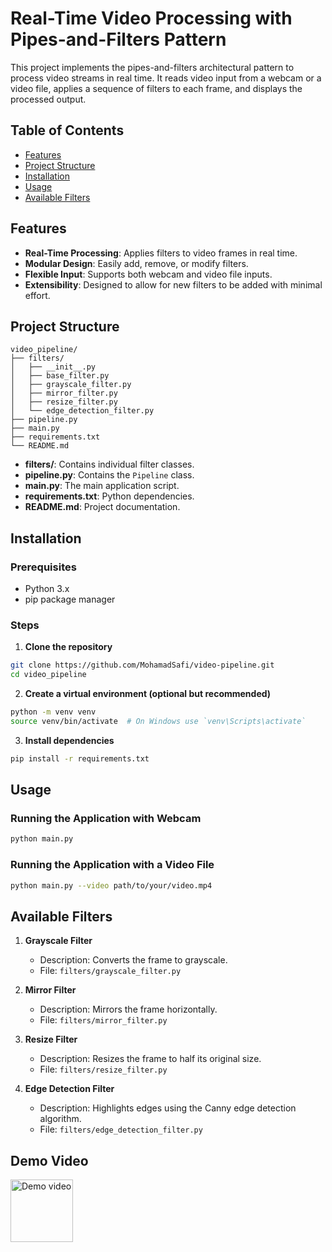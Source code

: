# Real-Time Video Processing with Pipes-and-Filters Pattern

This project implements the pipes-and-filters architectural pattern to process video streams in real time. It reads video input from a webcam or a video file, applies a sequence of filters to each frame, and displays the processed output.

## Table of Contents

- [Features](#features)
- [Project Structure](#project-structure)
- [Installation](#installation)
- [Usage](#usage)
- [Available Filters](#available-filters)

## Features

- **Real-Time Processing**: Applies filters to video frames in real time.
- **Modular Design**: Easily add, remove, or modify filters.
- **Flexible Input**: Supports both webcam and video file inputs.
- **Extensibility**: Designed to allow for new filters to be added with minimal effort.

## Project Structure

```
video_pipeline/
├── filters/
│   ├── __init__.py
│   ├── base_filter.py
│   ├── grayscale_filter.py
│   ├── mirror_filter.py
│   ├── resize_filter.py
│   └── edge_detection_filter.py
├── pipeline.py
├── main.py
├── requirements.txt
└── README.md
```


- **filters/**: Contains individual filter classes.
- **pipeline.py**: Contains the `Pipeline` class.
- **main.py**: The main application script.
- **requirements.txt**: Python dependencies.
- **README.md**: Project documentation.

## Installation

### Prerequisites

- Python 3.x
- pip package manager

### Steps

1. **Clone the repository**

```bash
git clone https://github.com/MohamadSafi/video-pipeline.git
cd video_pipeline
```

2. **Create a virtual environment (optional but recommended)**

```bash
python -m venv venv
source venv/bin/activate  # On Windows use `venv\Scripts\activate`
```

3. **Install dependencies**
```bash
pip install -r requirements.txt
```

## Usage
### Running the Application with Webcam
```bash
python main.py
```

### Running the Application with a Video File
```bash
python main.py --video path/to/your/video.mp4
```

## Available Filters
1. **Grayscale Filter**

    - Description: Converts the frame to grayscale.
    - File: `filters/grayscale_filter.py`

2. **Mirror Filter**

    - Description: Mirrors the frame horizontally.
    - File: `filters/mirror_filter.py`

3. **Resize Filter**

    - Description: Resizes the frame to half its original size.
    - File: `filters/resize_filter.py`

4. **Edge Detection Filter**

    - Description: Highlights edges using the Canny edge detection algorithm.
    - File: `filters/edge_detection_filter.py`
  
## Demo Video


<a href="https://youtu.be/iYwJzqkvv0A">
    <img src="https://i.ibb.co/CQfZJ39/demo.png" alt="Demo video" width="100" />
</a>

